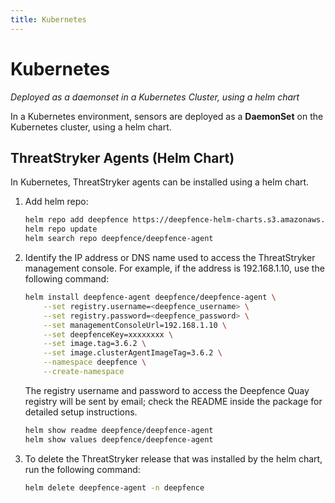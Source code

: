 ```yaml
---
title: Kubernetes
---
```


# Kubernetes

*Deployed as a daemonset in a Kubernetes Cluster, using a helm chart*

In a Kubernetes environment, sensors are deployed as a **DaemonSet** on the Kubernetes cluster, using a helm chart.

## ThreatStryker Agents (Helm Chart)


In Kubernetes, ThreatStryker agents can be installed using a helm chart.

1.  Add helm repo:

	```bash
	helm repo add deepfence https://deepfence-helm-charts.s3.amazonaws.com/enterprise
	helm repo update
	helm search repo deepfence/deepfence-agent
	```

2.  Identify the IP address or DNS name used to access the ThreatStryker management console.  For example, if the address is
    192.168.1.10, use the following command:

	```bash
	helm install deepfence-agent deepfence/deepfence-agent \
	    --set registry.username=<deepfence_username> \
	    --set registry.password=<deepfence_password> \
	    --set managementConsoleUrl=192.168.1.10 \
	    --set deepfenceKey=xxxxxxxx \
	    --set image.tag=3.6.2 \
	    --set image.clusterAgentImageTag=3.6.2 \
        --namespace deepfence \
        --create-namespace
	```

    The registry username and password to access the Deepfence Quay registry will be sent by email; check the README inside the package for detailed setup instructions.

	```bash
	helm show readme deepfence/deepfence-agent
	helm show values deepfence/deepfence-agent
	```

3.  To delete the ThreatStryker release that was installed by the helm chart, run the following command:

	```bash
	helm delete deepfence-agent -n deepfence
	```
